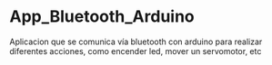 # App_Bluetooth_Arduino
Aplicacion que se comunica vía bluetooth con arduino para realizar diferentes acciones, como encender led, mover un servomotor, etc

